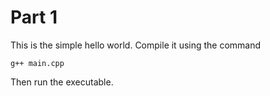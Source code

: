 Part 1
=====

This is the simple hello world. Compile it using the command
```
g++ main.cpp
```

Then run the executable.